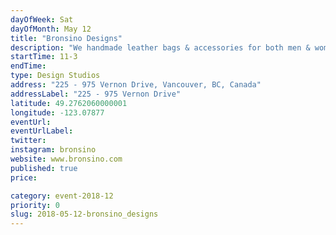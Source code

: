 ```yaml
---
dayOfWeek: Sat
dayOfMonth: May 12
title: "Bronsino Designs"
description: "We handmade leather bags & accessories for both men & women. We use both new & upcycled leathers & will be guiding visitors through our upcycling process & how we turn old leather garments into new products. We will have bags & accessories from our spring/summer 2018 collection on display."
startTime: 11-3
endTime: 
type: Design Studios
address: "225 - 975 Vernon Drive, Vancouver, BC, Canada"
addressLabel: "225 - 975 Vernon Drive"
latitude: 49.2762060000001
longitude: -123.07877
eventUrl: 
eventUrlLabel: 
twitter: 
instagram: bronsino
website: www.bronsino.com
published: true
price: 

category: event-2018-12
priority: 0
slug: 2018-05-12-bronsino_designs
---
```


